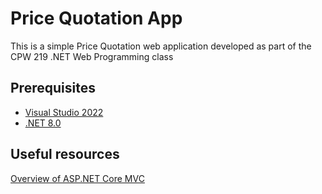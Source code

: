 # Price Quotation App
This is a simple Price Quotation web application developed as part of the CPW 219 .NET Web Programming class

## Prerequisites
- [Visual Studio 2022](https://visualstudio.microsoft.com/)
- [.NET 8.0](https://dotnet.microsoft.com/en-us/download)

## Useful resources 
[Overview of ASP.NET Core MVC](https://learn.microsoft.com/en-us/aspnet/core/mvc/overview?view=aspnetcore-9.0)
